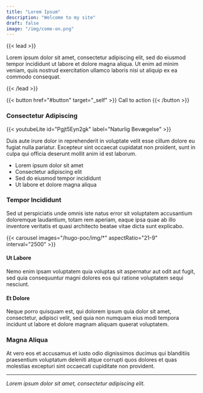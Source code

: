```yaml
---
title: "Lorem Ipsum"
description: "Welcome to my site"
draft: false
image: "/img/come-on.png"
---
```


{{< lead >}}

Lorem ipsum dolor sit amet, consectetur adipiscing elit, sed do eiusmod tempor incididunt ut labore et dolore magna aliqua. Ut enim ad minim veniam, quis nostrud exercitation ullamco laboris nisi ut aliquip ex ea commodo consequat.

{{< /lead >}}

{{< button href="#button" target="_self" >}}
Call to action
{{< /button >}}


### Consectetur Adipiscing

{{< youtubeLite id="Pgjt5Eyn2gk" label="Naturlig Bevægelse" >}}

Duis aute irure dolor in reprehenderit in voluptate velit esse cillum dolore eu fugiat nulla pariatur. Excepteur sint occaecat cupidatat non proident, sunt in culpa qui officia deserunt mollit anim id est laborum.

- Lorem ipsum dolor sit amet
- Consectetur adipiscing elit
- Sed do eiusmod tempor incididunt
- Ut labore et dolore magna aliqua

### Tempor Incididunt

Sed ut perspiciatis unde omnis iste natus error sit voluptatem accusantium doloremque laudantium, totam rem aperiam, eaque ipsa quae ab illo inventore veritatis et quasi architecto beatae vitae dicta sunt explicabo.

{{< carousel images="/hugo-poc/img/*" aspectRatio="21-9" interval="2500" >}}


#### Ut Labore

Nemo enim ipsam voluptatem quia voluptas sit aspernatur aut odit aut fugit, sed quia consequuntur magni dolores eos qui ratione voluptatem sequi nesciunt.

#### Et Dolore

Neque porro quisquam est, qui dolorem ipsum quia dolor sit amet, consectetur, adipisci velit, sed quia non numquam eius modi tempora incidunt ut labore et dolore magnam aliquam quaerat voluptatem.

### Magna Aliqua

At vero eos et accusamus et iusto odio dignissimos ducimus qui blanditiis praesentium voluptatum deleniti atque corrupti quos dolores et quas molestias excepturi sint occaecati cupiditate non provident.

---

*Lorem ipsum dolor sit amet, consectetur adipiscing elit.*